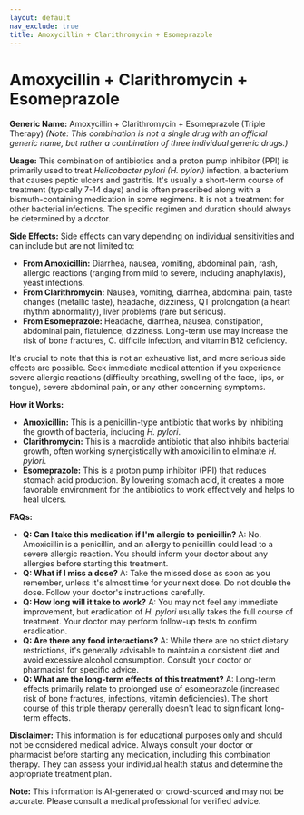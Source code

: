 ```yaml
---
layout: default
nav_exclude: true
title: Amoxycillin + Clarithromycin + Esomeprazole
---
```


# Amoxycillin + Clarithromycin + Esomeprazole

**Generic Name:** Amoxycillin + Clarithromycin + Esomeprazole (Triple Therapy)  *(Note: This combination is not a single drug with an official generic name, but rather a combination of three individual generic drugs.)*

**Usage:**  This combination of antibiotics and a proton pump inhibitor (PPI) is primarily used to treat *Helicobacter pylori (H. pylori)* infection, a bacterium that causes peptic ulcers and gastritis.  It's usually a short-term course of treatment (typically 7-14 days) and is often prescribed along with a bismuth-containing medication in some regimens.  It is not a treatment for other bacterial infections.  The specific regimen and duration should always be determined by a doctor.

**Side Effects:**  Side effects can vary depending on individual sensitivities and can include but are not limited to:

* **From Amoxicillin:** Diarrhea, nausea, vomiting, abdominal pain, rash, allergic reactions (ranging from mild to severe, including anaphylaxis), yeast infections.
* **From Clarithromycin:** Nausea, vomiting, diarrhea, abdominal pain, taste changes (metallic taste), headache, dizziness, QT prolongation (a heart rhythm abnormality), liver problems (rare but serious).
* **From Esomeprazole:** Headache, diarrhea, nausea, constipation, abdominal pain, flatulence, dizziness.  Long-term use may increase the risk of bone fractures,  C. difficile infection, and vitamin B12 deficiency.

It's crucial to note that this is not an exhaustive list, and more serious side effects are possible.  Seek immediate medical attention if you experience severe allergic reactions (difficulty breathing, swelling of the face, lips, or tongue), severe abdominal pain, or any other concerning symptoms.

**How it Works:**

* **Amoxicillin:** This is a penicillin-type antibiotic that works by inhibiting the growth of bacteria, including *H. pylori*.
* **Clarithromycin:** This is a macrolide antibiotic that also inhibits bacterial growth, often working synergistically with amoxicillin to eliminate *H. pylori*.
* **Esomeprazole:** This is a proton pump inhibitor (PPI) that reduces stomach acid production.  By lowering stomach acid, it creates a more favorable environment for the antibiotics to work effectively and helps to heal ulcers.


**FAQs:**

* **Q: Can I take this medication if I'm allergic to penicillin?** A:  No. Amoxicillin is a penicillin, and an allergy to penicillin could lead to a severe allergic reaction. You should inform your doctor about any allergies before starting this treatment.
* **Q:  What if I miss a dose?** A: Take the missed dose as soon as you remember, unless it's almost time for your next dose.  Do not double the dose. Follow your doctor's instructions carefully.
* **Q:  How long will it take to work?** A: You may not feel any immediate improvement, but eradication of *H. pylori* usually takes the full course of treatment.  Your doctor may perform follow-up tests to confirm eradication.
* **Q:  Are there any food interactions?** A: While there are no strict dietary restrictions, it's generally advisable to maintain a consistent diet and avoid excessive alcohol consumption. Consult your doctor or pharmacist for specific advice.
* **Q:  What are the long-term effects of this treatment?** A:  Long-term effects primarily relate to prolonged use of esomeprazole (increased risk of bone fractures, infections, vitamin deficiencies).  The short course of this triple therapy generally doesn't lead to significant long-term effects.


**Disclaimer:** This information is for educational purposes only and should not be considered medical advice.  Always consult your doctor or pharmacist before starting any medication, including this combination therapy. They can assess your individual health status and determine the appropriate treatment plan.


**Note:** This information is AI-generated or crowd-sourced and may not be accurate. Please consult a medical professional for verified advice.